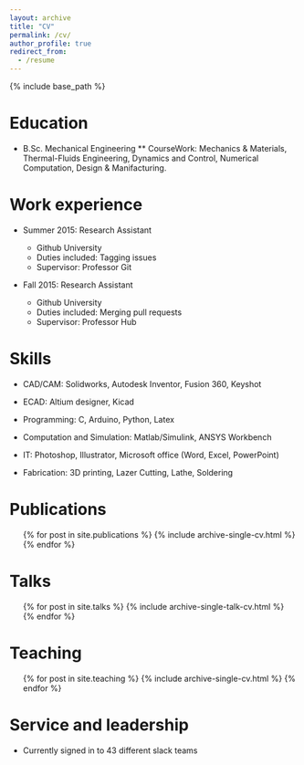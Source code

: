 ```yaml
---
layout: archive
title: "CV"
permalink: /cv/
author_profile: true
redirect_from:
  - /resume
---
```


{% include base_path %}

Education
======
* B.Sc. Mechanical Engineering
** CourseWork: Mechanics & Materials, Thermal-Fluids Engineering, Dynamics and Control, Numerical Computation, Design & Manifacturing.

Work experience
======
* Summer 2015: Research Assistant
  * Github University
  * Duties included: Tagging issues
  * Supervisor: Professor Git

* Fall 2015: Research Assistant
  * Github University
  * Duties included: Merging pull requests
  * Supervisor: Professor Hub
  
Skills
======
* CAD/CAM: Solidworks, Autodesk Inventor, Fusion 360, Keyshot

* ECAD: Altium designer, Kicad

* Programming: C, Arduino, Python, Latex

* Computation and Simulation: Matlab/Simulink, ANSYS Workbench

* IT: Photoshop, Illustrator, Microsoft office (Word, Excel, PowerPoint)

* Fabrication: 3D printing, Lazer Cutting, Lathe, Soldering

Publications
======
  <ul>{% for post in site.publications %}
    {% include archive-single-cv.html %}
  {% endfor %}</ul>
  
Talks
======
  <ul>{% for post in site.talks %}
    {% include archive-single-talk-cv.html %}
  {% endfor %}</ul>
  
Teaching
======
  <ul>{% for post in site.teaching %}
    {% include archive-single-cv.html %}
  {% endfor %}</ul>
  
Service and leadership
======
* Currently signed in to 43 different slack teams

